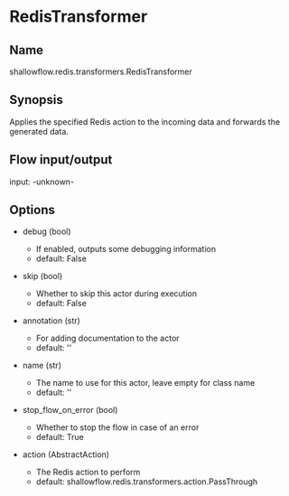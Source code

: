 # RedisTransformer

## Name
shallowflow.redis.transformers.RedisTransformer

## Synopsis
Applies the specified Redis action to the incoming data and forwards the generated data.

## Flow input/output
input: -unknown-

## Options
* debug (bool)

  * If enabled, outputs some debugging information
  * default: False

* skip (bool)

  * Whether to skip this actor during execution
  * default: False

* annotation (str)

  * For adding documentation to the actor
  * default: ''

* name (str)

  * The name to use for this actor, leave empty for class name
  * default: ''

* stop_flow_on_error (bool)

  * Whether to stop the flow in case of an error
  * default: True

* action (AbstractAction)

  * The Redis action to perform
  * default: shallowflow.redis.transformers.action.PassThrough

